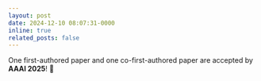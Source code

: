 ```yaml
---
layout: post
date: 2024-12-10 08:07:31-0000
inline: true
related_posts: false
---
```


One first-authored paper and one co-first-authored paper are accepted by **AAAI 2025**! :tada:
